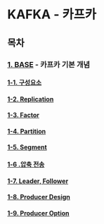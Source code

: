 #  KAFKA - 카프카

## 목차
### [1. BASE](./01Base/) - 카프카 기본 개념
#### [1-1. 구성요소](./01Base/README.md#카프카를-구성하는-요소)
#### [1-2. Replication](./01Base/README.md#replication리플리케이션)
#### [1-3. Factor](./01Base/README.md#factor)
#### [1-4. Partition](./01Base/README.md#partition파티션)
#### [1-5. Segment](./01Base/README.md#segment)
#### [1-6 .압축 전송](./01Base/README.md#압축-전송)
#### [1-7. Leader, Follower](./01Base/README.md#leader-follower)
#### [1-8. Producer Design](./01Base/README.md#producer-design)
#### [1-9. Producer Option](./01Base/README.md#producer-option)
